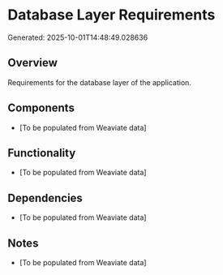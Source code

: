 # Database Layer Requirements

Generated: 2025-10-01T14:48:49.028636

## Overview
Requirements for the database layer of the application.

## Components
- [To be populated from Weaviate data]

## Functionality
- [To be populated from Weaviate data]

## Dependencies
- [To be populated from Weaviate data]

## Notes
- [To be populated from Weaviate data]
